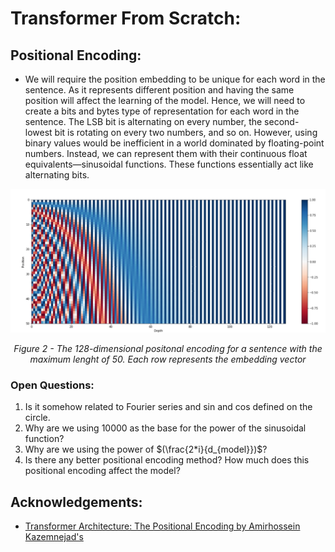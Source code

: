 # Transformer From Scratch:


## Positional Encoding:

- We will require the position embedding to be unique for each word in the sentence. As it represents different position and having the same position will affect the learning of the model. Hence, we will need to create a bits and bytes type of representation for each word in the sentence. The LSB bit is alternating on every number, the second-lowest bit is rotating on every two numbers, and so on. However, using binary values would be inefficient in a world dominated by floating-point numbers. Instead, we can represent them with their continuous float equivalents—sinusoidal functions. These functions essentially act like alternating bits.

![alt text](figures/positional_encoding.png)
<p align="center"><em>Figure 2 - The 128-dimensional positonal encoding for a sentence with the maximum lenght of 50. Each row represents the embedding vector</em></p>

<!-- please write about this image also -->

### Open Questions:
1. Is it somehow related to Fourier series and sin and cos defined on the circle. 
2. Why are we using $10000$ as the base for the power of the sinusoidal function?
3. Why are we using the power of $(\frac{2*i}{d_{model}})$?
4. Is there any better positional encoding method? How much does this positional encoding affect the model?


## Acknowledgements:

* [Transformer Architecture: The Positional Encoding by Amirhossein Kazemnejad's](https://kazemnejad.com/blog/transformer_architecture_positional_encoding/)